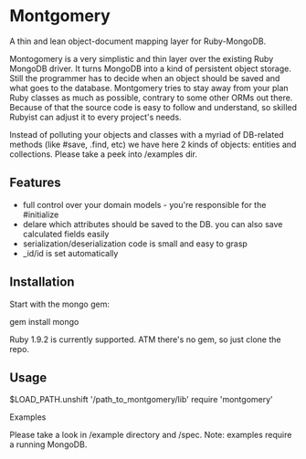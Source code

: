 Montgomery
==========

A thin and lean object-document mapping layer for Ruby-MongoDB.

Montogomery is a very simplistic and thin layer over the existing Ruby MongoDB driver. It turns MongoDB into a kind of persistent object storage. Still the programmer has to decide when an object should be saved and what goes to the database. Montgomery tries to stay away from your plan Ruby classes as much as possible, contrary to some other ORMs out there. Because of that the source code is easy to follow and understand, so skilled Rubyist can adjust it to every project's needs.

Instead of polluting your objects and classes with a myriad of DB-related methods (like #save, .find, etc) we have here 2 kinds of objects: entities and collections. Please take a peek into /examples dir.

Features
--------

- full control over your domain models - you're responsible for the #initialize
- delare which attributes should be saved to the DB. you can also save
  calculated fields easily
- serialization/deserialization code is small and easy to grasp
- _id/id is set automatically

Installation
------------

Start with the mongo gem:

gem install mongo

Ruby 1.9.2 is currently supported. ATM there's no gem, so just clone the repo.

Usage
-----

$LOAD_PATH.unshift '/path_to_montgomery/lib'
require 'montgomery'


Examples

Please take a look in /example directory and /spec. Note: examples require a running MongoDB.
